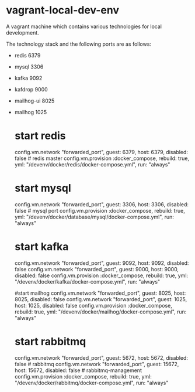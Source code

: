 # vagrant-local-dev-env
A vagrant machine which contains various technologies for local development.

The technology stack and the following ports are as follows:

- redis 6379
- mysql 3306
- kafka 9092 
- kafdrop 9000
- mailhog-ui 8025 
- mailhog 1025 
  
  # start redis
  config.vm.network "forwarded_port", guest: 6379, host: 6379, disabled: false  # redis master
  config.vm.provision :docker_compose, rebuild: true, yml: "/devenv/docker/redis/docker-compose.yml", run: "always"

  # start mysql
  config.vm.network "forwarded_port", guest: 3306, host: 3306, disabled: false # mysql port
  config.vm.provision :docker_compose, rebuild: true, yml: "/devenv/docker/database/mysql/docker-compose.yml", run: "always"

  # start kafka
  config.vm.network "forwarded_port", guest: 9092, host: 9092, disabled: false
  config.vm.network "forwarded_port", guest: 9000, host: 9000, disabled: false
  config.vm.provision :docker_compose, rebuild: true, yml: "/devenv/docker/kafka/docker-compose.yml", run: "always"

  #start mailhog
  config.vm.network "forwarded_port", guest: 8025, host: 8025, disabled: false
  config.vm.network "forwarded_port", guest: 1025, host: 1025, disabled: false
  config.vm.provision :docker_compose, rebuild: true, yml: "/devenv/docker/mailhog/docker-compose.yml", run: "always"
  
  # start rabbitmq
  config.vm.network "forwarded_port", guest: 5672, host: 5672, disabled: false  # rabbitmq
  config.vm.network "forwarded_port", guest: 15672, host: 15672, disabled: false  # rabbitmq-management
  config.vm.provision :docker_compose, rebuild: true, yml: "/devenv/docker/rabbitmq/docker-compose.yml", run: "always"
